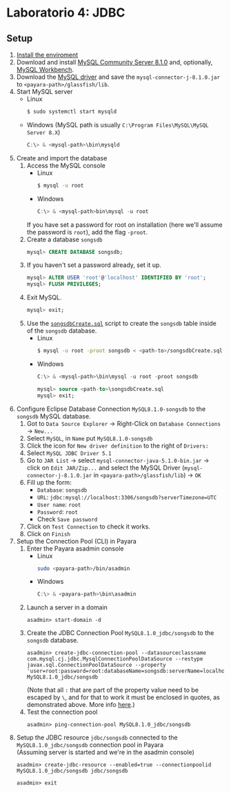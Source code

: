 # Laboratorio 4: JDBC


## Setup
1. [Install the enviroment](../README.md#instalación-del-entorno)
2. Download and install [MySQL Community Server 8.1.0](https://dev.mysql.com/downloads/mysql/) and, optionally, [MySQL Workbench](https://dev.mysql.com/downloads/workbench/).
3. Download the [MySQL driver](https://dev.mysql.com/downloads/connector/j/) and save the `mysql-connector-j-8.1.0.jar` to `<payara-path>/glassfish/lib`.
4. Start MySQL server
    - Linux
        ```bash
        $ sudo systemctl start mysqld
        ```
    - Windows (MySQL path is usually `C:\Program Files\MySQL\MySQL Server 8.X`)
        ```powershell
        C:\> & <mysql-path>\bin\mysqld
        ```
5. Create and import the database
    1. Access the MySQL console
        - Linux
            ```bash
            $ mysql -u root
            ```
        - Windows
            ```powershell
            C:\> & <mysql-path>bin\mysql -u root
            ```
        If you have set a password for root on installation (here we'll assume the password is `root`), add the flag `-proot`.
    2. Create a database `songsdb`
        ```sql
        mysql> CREATE DATABASE songsdb;
        ```
    3. If you haven't set a password already, set it up.
        ```sql
        mysql> ALTER USER 'root'@'localhost' IDENTIFIED BY 'root';
        mysql> FLUSH PRIVILEGES;
        ```
    4. Exit MySQL.
        ```sql
        mysql> exit;
        ```
    5. Use the [`songsdbCreate.sql`](songsdbCreate.sql) script to create the `songsdb` table inside of the `songsdb` database.
        - Linux
            ```bash
            $ mysql -u root -proot songsdb < <path-to>/songsdbCreate.sql
            ```
        - Windows
            ```powershell
            C:\> & <mysql-path>\bin\mysql -u root -proot songsdb
            ```
            ```sql
            mysql> source <path-to>\songsdbCreate.sql
            mysql> exit;
            ```
6. Configure Eclipse Database Connection `MySQL8.1.0-songsdb` to the `songsdb` MySQL database.
    1. Got to `Data Source Explorer` → Right-Click on `Database Connections` → `New...`
    2. Select `MySQL`, in `Name` put `MySQL8.1.0-songsdb`
    3. Click the icon for `New driver definition` to the right of `Drivers:` 
    4. Select `MySQL JDBC Driver 5.1`
    5. Go to `JAR List` → select `mysql-connector-java-5.1.0-bin.jar` → click on `Edit JAR/Zip...` and select the MySQL Driver (`mysql-connector-j-8.1.0.jar` in `<payara-path>/glassfish/lib`) → `OK`
    6. Fill up the form:
        - `Database`: `songsdb`
        - `URL`: `jdbc:mysql://localhost:3306/songsdb?serverTimezone=UTC`
        - `User name`: `root`
        - `Password`: `root`
        - Check `Save password`
    7. Click on `Test Connection` to check it works.
    8. Click on `Finish`
7. Setup the Connection Pool (CLI) in Payara
    1. Enter the Payara asadmin console
        - Linux
            ```bash
            sudo <payara-path>/bin/asadmin
            ```
        - Windows
            ```powershell
            C:\> & <payara-path>\bin\asadmin
            ```
    2. Launch a server in a domain
        ```
        asadmin> start-domain -d
        ```
    3. Create the JDBC Connection Pool `MySQL8.1.0_jdbc/songsdb` to the `songsdb` database.
        ```
        asadmin> create-jdbc-connection-pool --datasourceclassname com.mysql.cj.jdbc.MysqlConnectionPoolDataSource --restype javax.sql.ConnectionPoolDataSource --property 'user=root:password=root:databaseName=songsdb:serverName=localhost:portNumber=3306:url=jdbc\:mysql\://localhost\:3306/songsdb:useSSL=false:serverTimezone=UTC:allowPublicKeyRetrieval=true' MySQL8.1.0_jdbc/songsdb
        ```
        (Note that all `:` that are part of the property value need to be escaped by `\`, and for that to work it must be enclosed in quotes, as demonstrated above. More info [here](https://github.com/payara/Payara/issues/1252#issuecomment-268782829).)
    4. Test the connection pool
        ```
        asadmin> ping-connection-pool MySQL8.1.0_jdbc/songsdb
        ```
8. Setup the JDBC resource `jdbc/songsdb` connected to the `MySQL8.1.0_jdbc/songsdb` connection pool in Payara  
    (Assuming server is started and we're in the asadmin console)  
    ```
    asadmin> create-jdbc-resource --enabled=true --connectionpoolid MySQL8.1.0_jdbc/songsdb jdbc/songsdb
    ```
    ```
    asadmin> exit
    ```